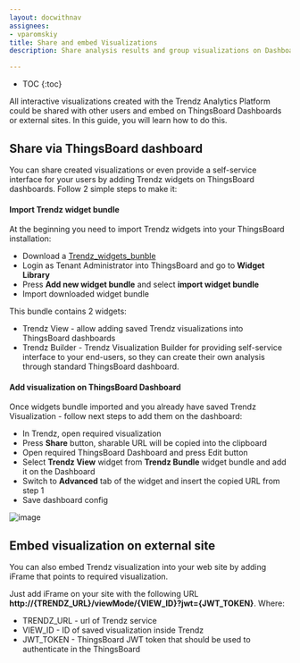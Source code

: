 ```yaml
---
layout: docwithnav
assignees:
- vparomskiy
title: Share and embed Visualizations
description: Share analysis results and group visualizations on Dashboards 

---
```


* TOC
{:toc}

All interactive visualizations created with the Trendz Analytics Platform could be shared with other users and embed on ThingsBoard Dashboards 
or external sites. In this guide, you will learn how to do this. 

## Share via ThingsBoard dashboard
You can share created visualizations or even provide a self-service interface for your users by adding Trendz widgets on ThingsBoard dashboards.
Follow 2 simple steps to make it: 

#### Import Trendz widget bundle
At the beginning you need to import Trendz widgets into your ThingsBoard installation:
* Download a <a href="/images/trendz/trendz-widget-bundle.json" download="trendz-widget-bundle.json">Trendz_widgets_bunble</a> 
* Login as Tenant Administrator into ThingsBoard and go to **Widget Library**
* Press **Add new widget bundle** and select **import widget bundle**
* Import downloaded  widget bundle

This bundle contains 2 widgets:
* Trendz View - allow adding saved Trendz visualizations into ThingsBoard dashboards
* Trendz Builder - Trendz Visualization Builder for providing self-service interface to your end-users, so they can create their own analysis through standard ThingsBoard dashboard. 

#### Add visualization on ThingsBoard Dashboard
Once widgets bundle imported and you already have saved Trendz Visualization - follow next steps to add them on the dashboard:
* In Trendz, open required visualization
* Press **Share** button, sharable URL will be copied into the clipboard
* Open required ThingsBoard Dashboard and press Edit button
* Select **Trendz View** widget from **Trendz Bundle** widget bundle and add it on the Dashboard
* Switch to **Advanced** tab of the widget and insert the copied URL from step 1
* Save dashboard config

![image](/images/trendz/embed-trendz.gif) 


## Embed visualization on external site
You can also embed Trendz visualization into your web site by adding iFrame that points to required visualization.


Just add iFrame on your site with the following URL **http://{TRENDZ_URL}/viewMode/{VIEW_ID}?jwt={JWT_TOKEN}**. Where:
* TRENDZ_URL - url of Trendz service
* VIEW_ID - ID of saved visualization inside Trendz
* JWT_TOKEN - ThingsBoard JWT token that should be used to authenticate in the ThingsBoard